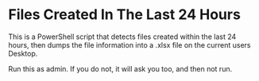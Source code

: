 # Files Created In The Last 24 Hours

This is a PowerShell script that detects files created within the last 24 hours, then dumps the file information into a .xlsx file on the current users Desktop. 

Run this as admin.  If you do not, it will ask you too, and then not run. 
